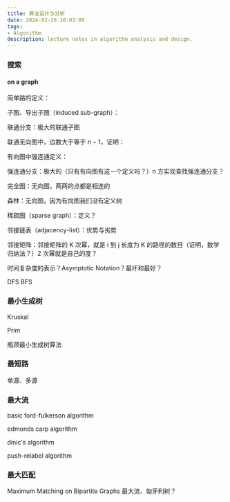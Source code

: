 ```yaml
---
title: 算法设计与分析
date: 2024-02-26 16:03:09
tags: 
- Algorithm
description: lecture notes in algorithm analysis and design. 
---
```


### 搜索

#### on a graph

简单路的定义：

子图、导出子图（induced sub-graph）：

联通分支：极大的联通子图

联通无向图中，边数大于等于 $n - 1$，证明：

有向图中强连通定义：

强连通分支：极大的（只有有向图有这一个定义吗？）n 方实现查找强连通分支？

完全图：无向图，两两的点都是相连的

森林：无向图，因为有向图我们没有定义树

稀疏图（sparse graph）：定义？

邻接链表（adjacency-list）：优势与劣势

邻接矩阵：邻接矩阵的 K 次幂，就是 i 到 j 长度为 K 的路径的数目（证明，数学归纳法？）2 次幂就是自己的度？

时间复杂度的表示？Asymptotic Notation？最坏和最好？

DFS BFS

### 最小生成树

Kruskal

Prim

瓶颈最小生成树算法

### 最短路

单源、多源

### 最大流

basic ford-fulkerson algorithm

edmonds carp algorithm

dinic's algorithm

push-relabel algorithm

### 最大匹配

Maximum Matching on Bipartite Graphs 最大流、匈牙利树？

